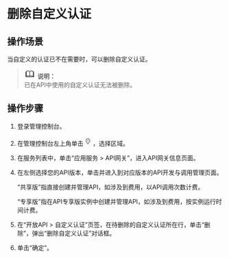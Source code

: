 # 删除自定义认证<a name="apic-ug-190430106"></a>

## 操作场景<a name="section1288124051515"></a>

当自定义的认证已不在需要时，可以删除自定义认证。

>![](public_sys-resources/icon-note.gif) **说明：**   
>已在API中使用的自定义认证无法被删除。  

## 操作步骤<a name="section710174681512"></a>

1.  登录管理控制台。
2.  在管理控制台左上角单击![](figures/icon-region-3.png)，选择区域。
3.  在服务列表中，单击“应用服务 \> API网关”，进入API网关信息页面。
4.  在左侧选择您的API版本，单击并进入到对应版本的API开发与调用管理页面。

    “共享版”指直接创建并管理API，如涉及到费用，以API调用次数计费。

    “专享版”指在API专享版实例中创建并管理API，如涉及到费用，按实例运行时间计费。

5.  在“开放API \> 自定义认证”页签，在待删除的自定义认证所在行，单击“删除”，弹出“删除自定义认证”对话框。
6.  单击“确定”。

